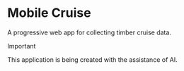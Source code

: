 # Mobile Cruise
A progressive web app for collecting timber cruise data.

> [!IMPORTANT] 
> This application is being created with the assistance of AI.
